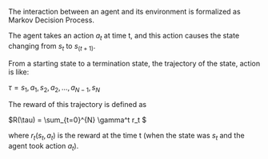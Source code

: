 The interaction between an agent and its environment is formalized as Markov Decision Process.

The agent takes an action $a_t$ at time t, and this action causes the state changing from $s_t$ to $s_(t+1)$. 

From a starting state to a termination state, the trajectory of the state, action is like:

$\tau = s_1, a_1, s_2, a_2, \dots, a_{N-1}, s_N$

The reward of this trajectory is defined as

$R(\tau) = \sum_{t=0}^{N} \gamma^t r_t $

where $r_t(s_t, a_t)$ is the reward at the time t (when the state was $s_t$ and the agent took action $a_t$).
